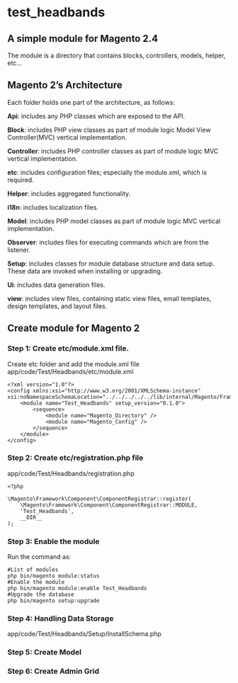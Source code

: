 # test_headbands
## A simple module for Magento 2.4
The module is a directory that contains blocks, controllers, models, helper, etc...

## Magento 2’s Architecture
Each folder holds one part of the architecture, as follows:

  **Api**: includes any PHP classes which are exposed to the API.
  
  **Block**: includes PHP view classes as part of module logic Model View Controller(MVC) vertical implementation.
  
  **Controller**: includes PHP controller classes as part of module logic MVC vertical implementation.
  
  **etc**: includes configuration files; especially the module.xml, which is required.
  
  **Helper**: includes aggregated functionality.
  
  **i18n**: includes localization files.
  
  **Model**: includes PHP model classes as part of module logic MVC vertical implementation.
  
  **Observer**: includes files for executing commands which are from the listener.
  
  **Setup**: includes classes for module database structure and data setup. These data are invoked when installing or upgrading.
  
  **Ui**: includes data generation files.
  
  **view**: includes view files, containing static view files, email templates, design templates, and layout files.
 
## Create module for Magento 2

### Step 1: Create etc/module.xml file.
Create etc folder and add the module.xml file   
app/code/Test/Headbands/etc/module.xml
```
<?xml version="1.0"?>
<config xmlns:xsi="http://www.w3.org/2001/XMLSchema-instance" xsi:noNamespaceSchemaLocation="../../../../../lib/internal/Magento/Framework/Module/etc/module.xsd">
    <module name="Test_Headbands" setup_version="0.1.0">
        <sequence>
            <module name="Magento_Directory" />
            <module name="Magento_Config" />
        </sequence>
    </module>
</config>
```
### Step 2: Create etc/registration.php file
app/code/Test/Headbands/registration.php
```
<?php

\Magento\Framework\Component\ComponentRegistrar::register(
    \Magento\Framework\Component\ComponentRegistrar::MODULE,
    'Test_Headbands',
    __DIR__
);
```
### Step 3: Enable the module
Run the command as:
```
#List of modules
php bin/magento module:status
#Enable the module
php bin/magento module:enable Test_Headbands
#Upgrade the database
php bin/magento setup:upgrade
```
### Step 4: Handling Data Storage
app/code/Test/Headbands/Setup/InstallSchema.php

### Step 5: Create Model
### Step 6: Create Admin Grid

